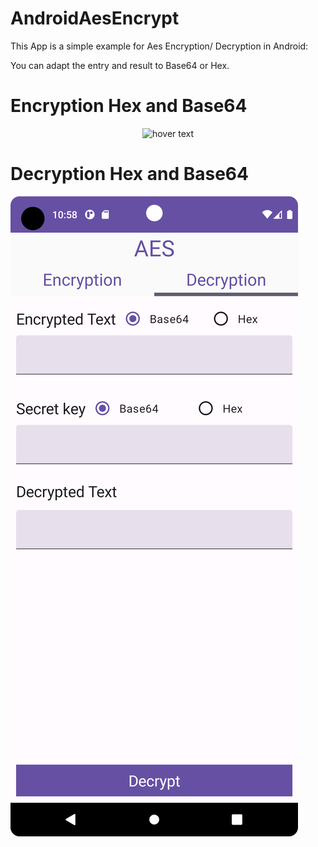 # AndroidAesEncrypt

This App is a simple example for Aes Encryption/ Decryption in Android:

You can adapt the entry and result to Base64 or Hex.

# Encryption Hex and Base64
<p align="center">
  <img src="[your_relative_path_here](https://github.com/shadowamin/AndroidAesEncrypt/blob/main/Screenshot_Encryption.png?raw=true)" width="350" title="hover text">
</p>

# Decryption Hex and Base64
![alt text](https://github.com/shadowamin/AndroidAesEncrypt/blob/main/Screenshot_Decryption.png?raw=true)

